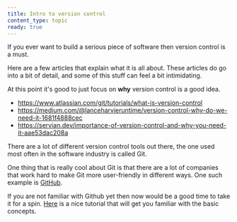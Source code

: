 ```yaml
---
title: Intro to version control
content_type: topic
ready: true
---
```


If you ever want to build a serious piece of software then version control is a must. 

Here are a few articles that explain what it is all about. These articles do go into a bit of detail, and some of this stuff can feel a bit intimidating. 

At this point it's good to just focus on **why** version control is a good idea. 

- https://www.atlassian.com/git/tutorials/what-is-version-control
- https://medium.com/@lanceharvieruntime/version-control-why-do-we-need-it-1681f4888cec
- https://servian.dev/importance-of-version-control-and-why-you-need-it-aae53dac208a

There are a lot of different version control tools out there, the one used most often in the software industry is called Git.

One thing that is really cool about Git is that there are a lot of companies that work hard to make Git more user-friendly in different ways. One such example is [GitHub](https://github.com/).

If you are not familiar with Github yet then now would be a good time to take it for a spin. [Here](https://docs.github.com/en/get-started/quickstart/hello-world) is a nice tutorial that will get you familiar with the basic concepts.